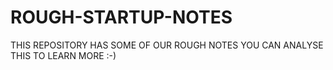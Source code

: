 # ROUGH-STARTUP-NOTES
THIS REPOSITORY HAS SOME OF OUR ROUGH NOTES YOU CAN ANALYSE THIS TO LEARN MORE :-)
